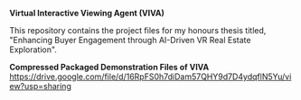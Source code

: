 **Virtual Interactive Viewing Agent (VIVA)**

This repository contains the project files for my honours thesis titled, "Enhancing Buyer Engagement through AI-Driven VR Real Estate Exploration".

**Compressed Packaged Demonstration Files of VIVA**
https://drive.google.com/file/d/16RpFS0h7diDam57QHY9d7D4ydqflN5Yu/view?usp=sharing
